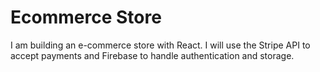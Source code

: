 # Ecommerce Store

I am building an e-commerce store with React. I will use the Stripe API to accept payments and Firebase to handle authentication and storage.
